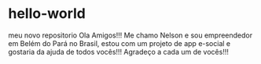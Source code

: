 # hello-world
meu novo repositorio
Ola Amigos!!!
 Me chamo Nelson e sou empreendedor em Belém do Pará no Brasil, estou com um projeto de app e-social e gostaria da ajuda de todos vocês!!!
 Agradeço a cada um de vocês!!!
 
 
